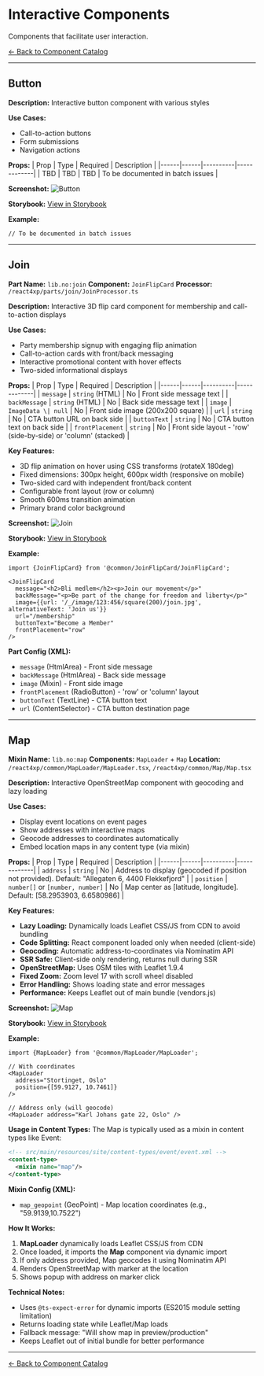 # Interactive Components

Components that facilitate user interaction.

[← Back to Component Catalog](README.md)

---

## Button

**Description:** Interactive button component with various styles

**Use Cases:**
- Call-to-action buttons
- Form submissions
- Navigation actions

**Props:**
| Prop | Type | Required | Description |
|------|------|----------|-------------|
| TBD | TBD | TBD | To be documented in batch issues |

**Screenshot:**
![Button](../../screenshots/button.png)

**Storybook:** [View in Storybook](http://localhost:6006/?path=/story/parts-button)

**Example:**
```tsx
// To be documented in batch issues
```

---

## Join

**Part Name:** `lib.no:join`
**Component:** `JoinFlipCard`
**Processor:** `/react4xp/parts/join/JoinProcessor.ts`

**Description:** Interactive 3D flip card component for membership and call-to-action displays

**Use Cases:**
- Party membership signup with engaging flip animation
- Call-to-action cards with front/back messaging
- Interactive promotional content with hover effects
- Two-sided informational displays

**Props:**
| Prop | Type | Required | Description |
|------|------|----------|-------------|
| `message` | `string` (HTML) | No | Front side message text |
| `backMessage` | `string` (HTML) | No | Back side message text |
| `image` | `ImageData \| null` | No | Front side image (200x200 square) |
| `url` | `string` | No | CTA button URL on back side |
| `buttonText` | `string` | No | CTA button text on back side |
| `frontPlacement` | `string` | No | Front side layout - 'row' (side-by-side) or 'column' (stacked) |

**Key Features:**
- 3D flip animation on hover using CSS transforms (rotateX 180deg)
- Fixed dimensions: 300px height, 600px width (responsive on mobile)
- Two-sided card with independent front/back content
- Configurable front layout (row or column)
- Smooth 600ms transition animation
- Primary brand color background

**Screenshot:**
![Join](../../screenshots/join.png)

**Storybook:** [View in Storybook](http://localhost:6006/?path=/story/parts-join)

**Example:**
```tsx
import {JoinFlipCard} from '@common/JoinFlipCard/JoinFlipCard';

<JoinFlipCard
  message="<h2>Bli medlem</h2><p>Join our movement</p>"
  backMessage="<p>Be part of the change for freedom and liberty</p>"
  image={{url: '/_/image/123:456/square(200)/join.jpg', alternativeText: 'Join us'}}
  url="/membership"
  buttonText="Become a Member"
  frontPlacement="row"
/>
```

**Part Config (XML):**
- `message` (HtmlArea) - Front side message
- `backMessage` (HtmlArea) - Back side message
- `image` (Mixin) - Front side image
- `frontPlacement` (RadioButton) - 'row' or 'column' layout
- `buttonText` (TextLine) - CTA button text
- `url` (ContentSelector) - CTA button destination page

---

## Map

**Mixin Name:** `lib.no:map`
**Components:** `MapLoader` + `Map`
**Location:** `/react4xp/common/MapLoader/MapLoader.tsx`, `/react4xp/common/Map/Map.tsx`

**Description:** Interactive OpenStreetMap component with geocoding and lazy loading

**Use Cases:**
- Display event locations on event pages
- Show addresses with interactive maps
- Geocode addresses to coordinates automatically
- Embed location maps in any content type (via mixin)

**Props:**
| Prop | Type | Required | Description |
|------|------|----------|-------------|
| `address` | `string` | No | Address to display (geocoded if position not provided). Default: "Allegaten 6, 4400 Flekkefjord" |
| `position` | `number[]` or `[number, number]` | No | Map center as [latitude, longitude]. Default: [58.2953903, 6.6580986] |

**Key Features:**
- **Lazy Loading:** Dynamically loads Leaflet CSS/JS from CDN to avoid bundling
- **Code Splitting:** React component loaded only when needed (client-side)
- **Geocoding:** Automatic address-to-coordinates via Nominatim API
- **SSR Safe:** Client-side only rendering, returns null during SSR
- **OpenStreetMap:** Uses OSM tiles with Leaflet 1.9.4
- **Fixed Zoom:** Zoom level 17 with scroll wheel disabled
- **Error Handling:** Shows loading state and error messages
- **Performance:** Keeps Leaflet out of main bundle (vendors.js)

**Screenshot:**
![Map](../../screenshots/map.png)

**Storybook:** [View in Storybook](http://localhost:6006/?path=/story/parts-map)

**Example:**
```tsx
import {MapLoader} from '@common/MapLoader/MapLoader';

// With coordinates
<MapLoader
  address="Stortinget, Oslo"
  position={[59.9127, 10.7461]}
/>

// Address only (will geocode)
<MapLoader address="Karl Johans gate 22, Oslo" />
```

**Usage in Content Types:**
The Map is typically used as a mixin in content types like Event:

```xml
<!-- src/main/resources/site/content-types/event/event.xml -->
<content-type>
  <mixin name="map"/>
</content-type>
```

**Mixin Config (XML):**
- `map_geopoint` (GeoPoint) - Map location coordinates (e.g., "59.9139,10.7522")

**How It Works:**
1. **MapLoader** dynamically loads Leaflet CSS/JS from CDN
2. Once loaded, it imports the **Map** component via dynamic import
3. If only address provided, Map geocodes it using Nominatim API
4. Renders OpenStreetMap with marker at the location
5. Shows popup with address on marker click

**Technical Notes:**
- Uses `@ts-expect-error` for dynamic imports (ES2015 module setting limitation)
- Returns loading state while Leaflet/Map loads
- Fallback message: "Will show map in preview/production"
- Keeps Leaflet out of initial bundle for better performance

---

[← Back to Component Catalog](README.md)
